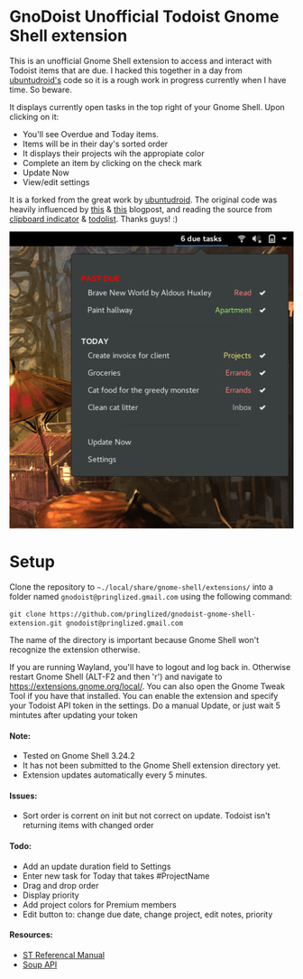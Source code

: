 # GnoDoist Unofficial Todoist Gnome Shell extension

This is an unofficial Gnome Shell extension to access and interact with Todoist items that are due.  I hacked this together in a day from [ubuntudroid's](https://github.com/ubuntudroid/todoist-gnome-shell-extension) code so it is a rough work in progress currently when I have time. So beware.

It displays currently open tasks in the top right of your Gnome Shell. Upon clicking on it:
* You'll see Overdue and Today items.
* Items will be in their day's sorted order
* It displays their projects wih the appropiate color
* Complete an item by clicking on the check mark
* Update Now
* View/edit settings

It is a forked from the great work by [ubuntudroid](https://github.com/ubuntudroid/todoist-gnome-shell-extension).  The original code was heavily influenced by [this](http://smasue.github.io/gnome-shell-tw) & [this](http://www.mibus.org/2013/02/15/making-gnome-shell-plugins-save-their-config/) blogpost, and reading the source from [clipboard indicator](https://github.com/Tudmotu/gnome-shell-extension-clipboard-indicator) & [todolist](https://github.com/bsaleil/todolist-gnome-shell-extension). Thanks guys! :)

![Screenshot](assets/screenshot_dropdown.png?raw=true "Screenshot")

# Setup

Clone the repository to `~./local/share/gnome-shell/extensions/` into a folder named `gnodoist@pringlized.gmail.com` using the following command:

    git clone https://github.com/pringlized/gnodoist-gnome-shell-extension.git gnodoist@pringlized.gmail.com
    
The name of the directory is important because Gnome Shell won't recognize the extension otherwise.

If you are running Wayland, you'll have to logout and log back in.  Otherwise restart Gnome Shell (ALT-F2 and then 'r') and navigate to https://extensions.gnome.org/local/. You can also open the Gnome Tweak Tool if you have that installed. You can enable the extension and specify your Todoist API token in the settings.  Do a manual Update, or just wait 5 mintutes after updating your token

#### Note:
* Tested on Gnome Shell 3.24.2
* It has not been submitted to the Gnome Shell extension directory yet.
* Extension updates automatically every 5 minutes.

#### Issues:
* Sort order is corrent on init but not correct on update.  Todoist isn't returning items with changed order

#### Todo:
* Add an update duration field to Settings
* Enter new task for Today that takes #ProjectName
* Drag and drop order
* Display priority
* Add project colors for Premium members
* Edit button to: change due date, change project, edit notes, priority

#### Resources:
* [ST Referencal Manual](https://developer.gnome.org/st/3.24/)
* [Soup API](https://people.gnome.org/~gcampagna/docs/Soup-2.4/index.html)
